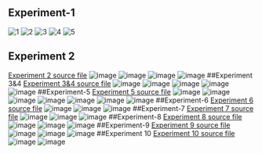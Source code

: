 ## Experiment-1
![1](https://user-images.githubusercontent.com/122254229/211475738-6c4e2d60-3b44-4bf4-b640-e13f4c51f0bc.jpg)
![2](https://user-images.githubusercontent.com/122254229/211475784-9c20af4a-85b3-4f2a-8427-82eb91cae6c4.jpg)
![3](https://user-images.githubusercontent.com/122254229/211475826-e8970243-250b-4fee-9ffb-578eb3c7a177.jpg)
![4](https://user-images.githubusercontent.com/122254229/211475878-4ac4671a-f202-4862-b8a0-1f01082ac30e.jpg)
![5](https://user-images.githubusercontent.com/122254229/211475913-217eafd7-7081-47d7-a32c-1f6f06530087.jpg)
## Experiment 2
[Experiment 2 source file](https://github.com/Deepthi192211156/DBMS/blob/main/experiment)
![image](https://user-images.githubusercontent.com/122254229/211607691-cca4a4e9-2ef2-45f9-a824-5e1f5b052a5d.png)
![image](https://user-images.githubusercontent.com/122254229/211607981-8b3f82c6-2e6d-4a08-96ef-7c797f54cee1.png)
![image](https://user-images.githubusercontent.com/122254229/211608326-dae55235-6a73-470d-a538-3d55972a53a4.png)
![image](https://user-images.githubusercontent.com/122254229/211608502-b9cf7410-f6da-4e21-8e75-7c1a65f2b020.png)
##Experiment 3&4
[Experiment 3&4 source file](https://github.com/Deepthi192211156/DBMS/blob/main/Experiment-3)
![image](https://user-images.githubusercontent.com/122254229/211610113-e2cbb834-b162-49a9-9494-2299e3ad4d35.png)
![image](https://user-images.githubusercontent.com/122254229/211610491-0e0f64dc-cf7b-47cf-9835-9b7c8ac864d2.png)
![image](https://user-images.githubusercontent.com/122254229/211610860-c2fcbdd7-3618-4a31-ad14-720a6eeff057.png)
![image](https://user-images.githubusercontent.com/122254229/211611355-65bed7c1-31a8-42c6-be96-93328620b580.png)
![image](https://user-images.githubusercontent.com/122254229/211611644-16d10cd1-20d3-4f43-8795-cc7ea93cbf22.png)
##Experiment-5
[Experiment 5 source file](https://github.com/Deepthi192211156/DBMS/blob/main/Experiment-5)
![image](https://user-images.githubusercontent.com/122254229/211613156-9261a66c-23ea-4706-af98-425d6ab0b361.png)
![image](https://user-images.githubusercontent.com/122254229/211613391-78fe183c-c5d0-4017-adbb-77db852baa87.png)
![image](https://user-images.githubusercontent.com/122254229/211613551-cb7545e0-81bb-45f9-a5d7-99c865be24c5.png)
![image](https://user-images.githubusercontent.com/122254229/211613853-a0cc56a8-414b-4002-a213-00dbfd05baad.png)
![image](https://user-images.githubusercontent.com/122254229/211614065-54b5b266-ed4b-4ad2-bb14-2f6419639faf.png)
![image](https://user-images.githubusercontent.com/122254229/211614312-34e79f06-d930-42cb-ad42-e9307aec912f.png)
![image](https://user-images.githubusercontent.com/122254229/211614531-87046bf4-27b5-44bd-a17c-c28da8d4114f.png)
##Experiment-6
[Experiment 6 source file](https://github.com/Deepthi192211156/DBMS/blob/main/Experiment%206Experiment-6)
![image](https://user-images.githubusercontent.com/122254229/211616903-a8b7e80d-204d-4ee6-bb18-dee328c40321.png)
![image](https://user-images.githubusercontent.com/122254229/211617070-9e2537d2-3c01-4605-bc3c-5fd36c3b4b8e.png)
![image](https://user-images.githubusercontent.com/122254229/211617219-221f452c-0c7c-4634-af7d-530c7eb4ad34.png)
##Experiment-7
[Experiment 7 source file](https://github.com/Deepthi192211156/DBMS/blob/main/Experiment-7)
![image](https://user-images.githubusercontent.com/122254229/211618425-a143e8a0-7d6a-432e-baa8-4a4090d7a0eb.png)
![image](https://user-images.githubusercontent.com/122254229/211618607-fd8675e0-f1e0-4a9d-9fe2-a7e0fa904fc0.png)
![image](https://user-images.githubusercontent.com/122254229/211618803-6b39ee49-fb99-4c08-9b80-1e67da8e58b6.png)
##Experiment-8
[Experiment 8 source file](https://github.com/Deepthi192211156/DBMS/blob/main/Experiment-8)
![image](https://user-images.githubusercontent.com/122254229/211620167-179720b8-c44a-4ab9-9a14-a9b26850d852.png)
![image](https://user-images.githubusercontent.com/122254229/211620363-f8d30911-6eaa-4b50-b3af-6b86f3e74307.png)
![image](https://user-images.githubusercontent.com/122254229/211620617-d839bbe9-9d98-4889-be3b-3621a8ca8187.png)
##Experiment-9
[Experiment 9 source file](https://github.com/Deepthi192211156/DBMS/blob/main/Experiment-9)
![image](https://user-images.githubusercontent.com/122254229/211624111-96397694-4e5e-491a-abf7-8e36545a3441.png)
![image](https://user-images.githubusercontent.com/122254229/211624257-58fb4d33-7d14-4741-8cf1-8f9e8efe05c5.png)
![image](https://user-images.githubusercontent.com/122254229/211624395-1bb81b6a-0854-4aef-8e6c-3258dc505f16.png)
##Experiment 10
[Experiment 10 source file](https://github.com/Deepthi192211156/DBMS/blob/main/Experiment%2010)
![image](https://user-images.githubusercontent.com/122254229/211625199-9b3138c6-39cc-4711-bd26-33b1b5145d88.png)
![image](https://user-images.githubusercontent.com/122254229/211625335-951687e9-341e-4017-a49e-8f8c013a19ee.png)












